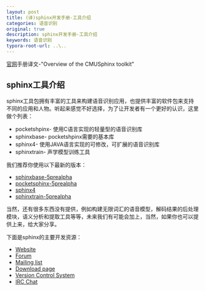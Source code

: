 ```yaml
---
layout: post
title: (译)sphinx开发手册-工具介绍
categories: 语音识别
original: true
description: sphinx开发手册-工具介绍
keywords: 语音识别
typora-root-url: ..\..
---
```


[1]:http://cmusphinx.sourceforge.net/wiki/tutorial


[官网][1]手册译文-"Overview of the CMUSphinx toolkit"

## sphinx工具介绍

sphinx工具包拥有丰富的工具来构建语音识别应用，也提供丰富的软件包来支持不同的应用和人物。听起来感觉不好选择，为了让开发者有一个更好的认识，这里做个列表：

- pocketshpinx- 使用C语言实现的轻量型的语音识别库
- sphinxbase- pocketshpinx需要的基本库
- sphinx4- 使用JAVA语言实现的可修改，可扩展的语音识别库
- sphinxtrain- 声学模型训练工具

我们推荐你使用以下最新的版本：

- [sphinxbase-5prealpha](https://sourceforge.net/projects/cmusphinx/files/sphinxbase/5prealpha)
- [pocketsphinx-5prealpha](https://sourceforge.net/projects/cmusphinx/files/pocketsphinx/5prealpha)
- [sphinx4](https://sourceforge.net/projects/cmusphinx/files/sphinx4/5prealpha)
- [sphinxtrain-5prealpha](https://sourceforge.net/projects/cmusphinx/files/sphinxtrain/5prealpha/)

当然，还有很多东西没有提供，例如构建无限词汇的语音模型，解码结果的后处理模块，语义分析和提取工具等等，未来我们有可能会加上，当然，如果你也可以提供上来，给大家分享。

下面是sphinx的主要开发资源：

- [Website](http://cmusphinx.sourceforge.net/)
- [Forum](https://sourceforge.net/projects/cmusphinx/forums)
- [Mailing list](https://sourceforge.net/mail/?group_id=1904)
- [Download page](https://sourceforge.net/projects/cmusphinx/files/)
- [Version Control System](https://sourceforge.net/projects/cmusphinx/develop)
- [IRC Chat](irc://cmusphinx@freenode.net)






